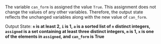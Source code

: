 The variable `can_form` is assigned the value `True`. This assignment does not change the values of any other variables. Therefore, the output state reflects the unchanged variables along with the new value of `can_form`.

Output State: **`n` is at least 2, `i` is 1, `a` is a sorted list of `n` distinct integers, `assigned` is a set containing at least three distinct integers, `m` is 1, `x` is one of the elements in `assigned`, and `can_form` is True**